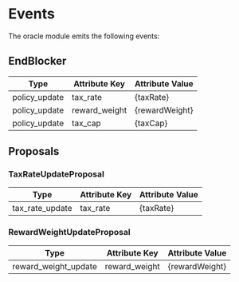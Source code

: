 <!--
order: 5
-->

# Events

The oracle module emits the following events:

## EndBlocker

| Type                 | Attribute Key | Attribute Value |
|----------------------|---------------|-----------------|
| policy_update        | tax_rate      | {taxRate}       |
| policy_update        | reward_weight | {rewardWeight}  |  
| policy_update        | tax_cap       | {taxCap}        |  

## Proposals

### TaxRateUpdateProposal

| Type            | Attribute Key | Attribute Value     |
|-----------------|---------------|---------------------|
| tax_rate_update | tax_rate      | {taxRate}           |

### RewardWeightUpdateProposal

| Type                 | Attribute Key | Attribute Value     |
|----------------------|---------------|---------------------|
| reward_weight_update | reward_weight | {rewardWeight}      |
